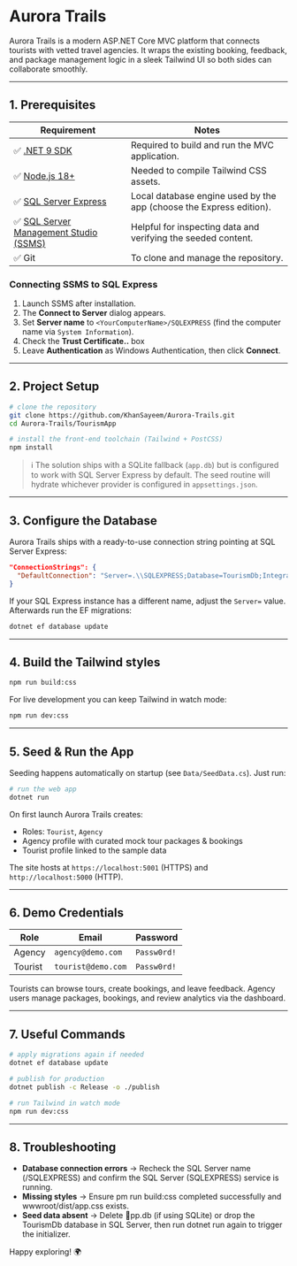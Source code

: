 # Aurora Trails

Aurora Trails is a modern ASP.NET Core MVC platform that connects tourists with vetted travel agencies. It wraps the existing booking, feedback, and package management logic in a sleek Tailwind UI so both sides can collaborate smoothly.

---

## 1. Prerequisites

| Requirement                                                                                              | Notes                                                               |
| -------------------------------------------------------------------------------------------------------- | ------------------------------------------------------------------- |
| :white_check_mark: [.NET 9 SDK](https://dotnet.microsoft.com/en-us/download)                             | Required to build and run the MVC application.                      |
| :white_check_mark: [Node.js 18+](https://nodejs.org/en/download/)                                        | Needed to compile Tailwind CSS assets.                              |
| :white_check_mark: [SQL Server Express](https://www.microsoft.com/en-us/sql-server/sql-server-downloads) | Local database engine used by the app (choose the Express edition). |
| :white_check_mark: [SQL Server Management Studio (SSMS)](https://aka.ms/ssmsfullsetup)                   | Helpful for inspecting data and verifying the seeded content.       |
| :white_check_mark: Git                                                                                   | To clone and manage the repository.                                 |

### Connecting SSMS to SQL Express

1. Launch SSMS after installation.
2. The **Connect to Server** dialog appears.
3. Set **Server name** to `<YourComputerName>/SQLEXPRESS` (find the computer name via `System Information`).
4. Check the **Trust Certificate..** box
5. Leave **Authentication** as Windows Authentication, then click **Connect**.

---

## 2. Project Setup

```bash
# clone the repository
git clone https://github.com/KhanSayeem/Aurora-Trails.git
cd Aurora-Trails/TourismApp

# install the front-end toolchain (Tailwind + PostCSS)
npm install
```

> :information_source: The solution ships with a SQLite fallback (`app.db`) but is configured to work with SQL Server Express by default. The seed routine will hydrate whichever provider is configured in `appsettings.json`.

---

## 3. Configure the Database

Aurora Trails ships with a ready-to-use connection string pointing at SQL Server Express:

```json
"ConnectionStrings": {
  "DefaultConnection": "Server=.\\SQLEXPRESS;Database=TourismDb;Integrated Security=True;TrustServerCertificate=True;MultipleActiveResultSets=true"
}
```

If your SQL Express instance has a different name, adjust the `Server=` value. Afterwards run the EF migrations:

```bash
dotnet ef database update
```

---

## 4. Build the Tailwind styles

```bash
npm run build:css
```

For live development you can keep Tailwind in watch mode:

```bash
npm run dev:css
```

---

## 5. Seed & Run the App

Seeding happens automatically on startup (see `Data/SeedData.cs`). Just run:

```bash
# run the web app
dotnet run
```

On first launch Aurora Trails creates:

- Roles: `Tourist`, `Agency`
- Agency profile with curated mock tour packages & bookings
- Tourist profile linked to the sample data

The site hosts at `https://localhost:5001` (HTTPS) and `http://localhost:5000` (HTTP).

---

## 6. Demo Credentials

| Role    | Email              | Password    |
| ------- | ------------------ | ----------- |
| Agency  | `agency@demo.com`  | `Passw0rd!` |
| Tourist | `tourist@demo.com` | `Passw0rd!` |

Tourists can browse tours, create bookings, and leave feedback. Agency users manage packages, bookings, and review analytics via the dashboard.

---

## 7. Useful Commands

```bash
# apply migrations again if needed
dotnet ef database update

# publish for production
dotnet publish -c Release -o ./publish

# run Tailwind in watch mode
npm run dev:css
```

---

## 8. Troubleshooting

- **Database connection errors** → Recheck the SQL Server name (<ComputerName>/SQLEXPRESS) and confirm the SQL Server (SQLEXPRESS) service is running.
- **Missing styles** → Ensure
  pm run build:css completed successfully and wwwroot/dist/app.css exists.
- **Seed data absent** → Delete pp.db (if using SQLite) or drop the TourismDb database in SQL Server, then run dotnet run again to trigger the initializer.

Happy exploring! :earth_africa:

